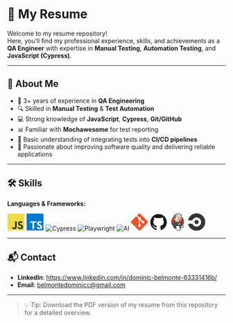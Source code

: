 # 📄 My Resume

Welcome to my resume repository!  
Here, you’ll find my professional experience, skills, and achievements as a **QA Engineer** with expertise in **Manual Testing**, **Automation Testing**, and **JavaScript (Cypress)**.

---

## 📌 About Me
- 🧪 3+ years of experience in **QA Engineering**
- 🔍 Skilled in **Manual Testing** & **Test Automation**
- 💻 Strong knowledge of **JavaScript**, **Cypress**, **Git/GitHub**
- 📊 Familiar with **Mochawesome** for test reporting
- 🚀 Basic understanding of integrating tests into **CI/CD pipelines**
- 📂 Passionate about improving software quality and delivering reliable applications

---

## 🛠 Skills

**Languages & Frameworks:**  
<p align="left">
  <img src="https://raw.githubusercontent.com/devicons/devicon/master/icons/javascript/javascript-original.svg" alt="JavaScript" width="40" height="40"/>
  <img src="https://raw.githubusercontent.com/devicons/devicon/master/icons/typescript/typescript-original.svg" alt="TypeScript" width="40" height="40"/>
  <img src="https://raw.githubusercontent.com/cypress-io/cypress-icons/master/src/logo/cypress-io-logo-round.svg" alt="Cypress" width="40" height="40"/>
  <img src="https://playwright.dev/img/playwright-logo.svg" alt="Playwright" width="40" height="40"/>
  <img src="https://upload.wikimedia.org/wikipedia/commons/4/4d/OpenAI_Logo.svg" alt="AI" width="40" height="40"/>
  <img src="https://raw.githubusercontent.com/devicons/devicon/master/icons/git/git-original.svg" alt="Git" width="40" height="40"/>
  <img src="https://raw.githubusercontent.com/devicons/devicon/master/icons/github/github-original.svg" alt="GitHub" width="40" height="40"/>
  <img src="https://raw.githubusercontent.com/devicons/devicon/master/icons/jenkins/jenkins-original.svg" alt="Jenkins" width="40" height="40"/>
  <img src="https://raw.githubusercontent.com/devicons/devicon/master/icons/circleci/circleci-plain.svg" alt="CircleCI" width="40" height="40"/>
</p>

---

## 📬 Contact
- **LinkedIn**: https://www.linkedin.com/in/dominic-belmonte-63331416b/
- **Email**: belmontedominicc@gmail.com

---

> 💡 *Tip:* Download the PDF version of my resume from this repository for a detailed overview.
